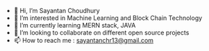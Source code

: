 - 👋 Hi, I’m Sayantan Choudhury
- 👀 I’m interested in Machine Learning and Block Chain Technology
- 🌱 I’m currently learning MERN stack, JAVA
- 💞️ I’m looking to collaborate on different open source projects
- 📫 How to reach me : sayantanchr13@gmail.com
<!---
Sch476/Sch476 is a ✨ special ✨ repository because its `README.md` (this file) appears on your GitHub profile.
You can click the Preview link to take a look at your changes.
--->
